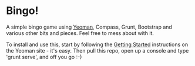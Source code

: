 Bingo!
=====

A simple bingo game using [Yeoman](http://yeoman.io/), Compass, Grunt, Bootstrap and various other bits and pieces. Feel free to mess about with it.

To install and use this, start by following the [Getting Started](http://yeoman.io/learning/index.html) instructions on the Yeoman site - it's easy. Then pull this repo, open up a console and type 'grunt serve', and off you go :-)
